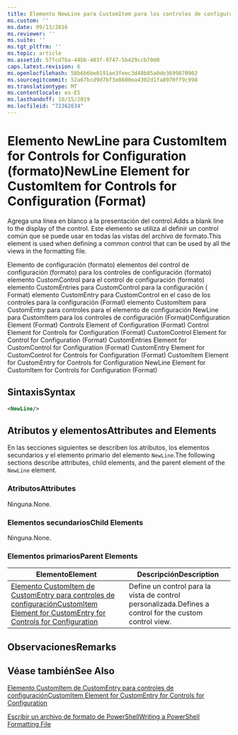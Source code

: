```yaml
---
title: Elemento NewLine para CustomItem para los controles de configuración (Format) | Microsoft Docs
ms.custom: ''
ms.date: 09/13/2016
ms.reviewer: ''
ms.suite: ''
ms.tgt_pltfrm: ''
ms.topic: article
ms.assetid: 57fcd7ba-44bb-403f-9747-5b429ccb70d0
caps.latest.revision: 6
ms.openlocfilehash: 58b6b6be0191ae3feec3d40b85a0de3699870902
ms.sourcegitcommit: 52a67bcd9d7bf3e8600ea4302d1fa8970ff9c998
ms.translationtype: MT
ms.contentlocale: es-ES
ms.lasthandoff: 10/15/2019
ms.locfileid: "72362634"
---
```

# <a name="newline-element-for-customitem-for-controls-for-configuration-format"></a><span data-ttu-id="97d49-102">Elemento NewLine para CustomItem for Controls for Configuration (formato)</span><span class="sxs-lookup"><span data-stu-id="97d49-102">NewLine Element for CustomItem for Controls for Configuration (Format)</span></span>

<span data-ttu-id="97d49-103">Agrega una línea en blanco a la presentación del control.</span><span class="sxs-lookup"><span data-stu-id="97d49-103">Adds a blank line to the display of the control.</span></span> <span data-ttu-id="97d49-104">Este elemento se utiliza al definir un control común que se puede usar en todas las vistas del archivo de formato.</span><span class="sxs-lookup"><span data-stu-id="97d49-104">This element is used when defining a common control that can be used by all the views in the formatting file.</span></span>

<span data-ttu-id="97d49-105">Elemento de configuración (formato) elementos del control de configuración (formato) para los controles de configuración (formato) elemento CustomControl para el control de configuración (formato) elemento CustomEntries para CustomControl para la configuración ( Format) elemento CustomEntry para CustomControl en el caso de los controles para la configuración (Format) elemento CustomItem para CustomEntry para controles para el elemento de configuración NewLine para CustomItem para los controles de configuración (Format)</span><span class="sxs-lookup"><span data-stu-id="97d49-105">Configuration Element (Format) Controls Element of Configuration (Format) Control Element for Controls for Configuration (Format) CustomControl Element for Control for Configuration (Format) CustomEntries Element for CustomControl for Configuration (Format) CustomEntry Element for CustomControl for Controls for Configuration (Format) CustomItem Element for CustomEntry for Controls for Configuration NewLine Element for CustomItem for Controls for Configuration (Format)</span></span>

## <a name="syntax"></a><span data-ttu-id="97d49-106">Sintaxis</span><span class="sxs-lookup"><span data-stu-id="97d49-106">Syntax</span></span>

```xml
<NewLine/>
```

## <a name="attributes-and-elements"></a><span data-ttu-id="97d49-107">Atributos y elementos</span><span class="sxs-lookup"><span data-stu-id="97d49-107">Attributes and Elements</span></span>

<span data-ttu-id="97d49-108">En las secciones siguientes se describen los atributos, los elementos secundarios y el elemento primario del elemento `NewLine`.</span><span class="sxs-lookup"><span data-stu-id="97d49-108">The following sections describe attributes, child elements, and the parent element of the `NewLine` element.</span></span>

### <a name="attributes"></a><span data-ttu-id="97d49-109">Atributos</span><span class="sxs-lookup"><span data-stu-id="97d49-109">Attributes</span></span>

<span data-ttu-id="97d49-110">Ninguna.</span><span class="sxs-lookup"><span data-stu-id="97d49-110">None.</span></span>

### <a name="child-elements"></a><span data-ttu-id="97d49-111">Elementos secundarios</span><span class="sxs-lookup"><span data-stu-id="97d49-111">Child Elements</span></span>

<span data-ttu-id="97d49-112">Ninguna.</span><span class="sxs-lookup"><span data-stu-id="97d49-112">None.</span></span>

### <a name="parent-elements"></a><span data-ttu-id="97d49-113">Elementos primarios</span><span class="sxs-lookup"><span data-stu-id="97d49-113">Parent Elements</span></span>

|<span data-ttu-id="97d49-114">Elemento</span><span class="sxs-lookup"><span data-stu-id="97d49-114">Element</span></span>|<span data-ttu-id="97d49-115">Descripción</span><span class="sxs-lookup"><span data-stu-id="97d49-115">Description</span></span>|
|-------------|-----------------|
|[<span data-ttu-id="97d49-116">Elemento CustomItem de CustomEntry para controles de configuración</span><span class="sxs-lookup"><span data-stu-id="97d49-116">CustomItem Element for CustomEntry for Controls for Configuration</span></span>](./customitem-element-for-customentry-for-controls-for-configuration-format.md)|<span data-ttu-id="97d49-117">Define un control para la vista de control personalizada.</span><span class="sxs-lookup"><span data-stu-id="97d49-117">Defines a control for the custom control view.</span></span>|

## <a name="remarks"></a><span data-ttu-id="97d49-118">Observaciones</span><span class="sxs-lookup"><span data-stu-id="97d49-118">Remarks</span></span>

## <a name="see-also"></a><span data-ttu-id="97d49-119">Véase también</span><span class="sxs-lookup"><span data-stu-id="97d49-119">See Also</span></span>

[<span data-ttu-id="97d49-120">Elemento CustomItem de CustomEntry para controles de configuración</span><span class="sxs-lookup"><span data-stu-id="97d49-120">CustomItem Element for CustomEntry for Controls for Configuration</span></span>](./customitem-element-for-customentry-for-controls-for-configuration-format.md)

[<span data-ttu-id="97d49-121">Escribir un archivo de formato de PowerShell</span><span class="sxs-lookup"><span data-stu-id="97d49-121">Writing a PowerShell Formatting File</span></span>](./writing-a-powershell-formatting-file.md)
